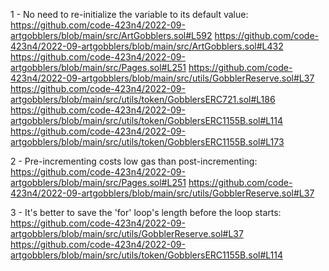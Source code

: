 1 - No need to re-initialize the variable to its default value:
https://github.com/code-423n4/2022-09-artgobblers/blob/main/src/ArtGobblers.sol#L592
https://github.com/code-423n4/2022-09-artgobblers/blob/main/src/ArtGobblers.sol#L432
https://github.com/code-423n4/2022-09-artgobblers/blob/main/src/Pages.sol#L251
https://github.com/code-423n4/2022-09-artgobblers/blob/main/src/utils/GobblerReserve.sol#L37
https://github.com/code-423n4/2022-09-artgobblers/blob/main/src/utils/token/GobblersERC721.sol#L186
https://github.com/code-423n4/2022-09-artgobblers/blob/main/src/utils/token/GobblersERC1155B.sol#L114
https://github.com/code-423n4/2022-09-artgobblers/blob/main/src/utils/token/GobblersERC1155B.sol#L173

2 - Pre-incrementing costs low gas than post-incrementing:
https://github.com/code-423n4/2022-09-artgobblers/blob/main/src/Pages.sol#L251
https://github.com/code-423n4/2022-09-artgobblers/blob/main/src/utils/GobblerReserve.sol#L37

3 - It's better to save the 'for' loop's length before the loop starts:
https://github.com/code-423n4/2022-09-artgobblers/blob/main/src/utils/GobblerReserve.sol#L37
https://github.com/code-423n4/2022-09-artgobblers/blob/main/src/utils/token/GobblersERC1155B.sol#L114
